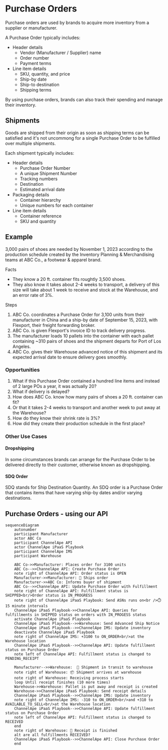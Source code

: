 # Purchase Orders
Purchase orders are used by brands to acquire more inventory from a supplier or manufacturer.

A Purchase Order typically includes:
- Header details
    - Vendor (Manufacturer / Supplier) name
    - Order number
    - Payment terms
- Line item details
    - SKU, quantity, and price
    - Ship-by date
    - Ship-to destination
    - Shipping terms

By using purchase orders, brands can also track their spending and manage their inventory.

## Shipments
Goods are shipped from their origin as soon as shipping terms can be satisfied and it's not uncommong for a single Purchase Order to be fulfilled over multiple shipments.

Each shipment typically includes:
- Header details
    - Purchase Order Number
    - A unique Shipment Number
    - Tracking numbers
    - Destination
    - Estimated arrival date
- Packaging details
    - Container hierarchy
    - Unique numbers for each container
- Line item details
    - Container reference
    - SKU and quantity

## Example
3,000 pairs of shoes are needed by November 1, 2023 according to the production schedule created by the Inventory Planning & Merchandising teams at ABC Co., a footwear & apparel brand.

Facts

- They know a 20 ft. container fits roughtly 3,500 shoes.
- They also know it takes about 2-4 weeks to transport, a delivery of this size will take about 1 week to receive and stock at the Warehouse, and an error rate of 3%.

Steps

1. ABC Co. coordinates a Purchase Order for 3,100 units from their manufacturer in China and a ship-by date of September 15, 2023, with Flexport, their freight forwarding broker.
1. ABC Co. is given Flexport's invoice ID to track delivery progress.
1. The manufacturer loads 10 pallets into the container with each pallet containing ~310 pairs of shoes and the shipment departs for Port of Los Angeles.
1. ABC Co. gives their Warehouse advanced notice of this shipment and its expected arrival date to ensure delivery goes smoothly.

### Opportunities
1. What if this Purchase Order contained a hundred line items and instead of 2 large POs a year, it was actually 20?
1. What if delivery is delayed?
1. How does ABC Co. know how many pairs of shoes a 20 ft. container can fit?
1. Or that it takes 2-4 weeks to transport and another week to put away at the Warehouse?
1. How do they know their shrink rate is 3%?
1. How did they create their production schedule in the first place?

### Other Use Cases
#### Dropshipping
In some circumstances brands can arrange for the Purchase Order to be delivered directly to their customer, otherwise known as dropshipping.
#### SDQ Order
SDQ stands for Ship Destination Quantity.  An SDQ order is a Purchase Order that contains items that have varying ship-by dates and/or varying destinations.

## Purchase Orders - using our API

```mermaid
sequenceDiagram
    autonumber
    participant Manufacturer
    actor ABC Co
    participant ChannelApe API
    actor ChannelApe iPaaS Playbook
    participant ChannelApe IMS
    participant Warehouse

    ABC Co->>Manufacturer: Places order for 3100 units
    ABC Co-->>ChannelApe API: Create Purchase Order
    note right of ChannelApe API: Order status is OPEN
    Manufacturer->>Manufacturer: 🚢 Ships order
    Manufacturer->>ABC Co: Informs buyer of shipment
    ABC Co-->>ChannelApe API: Update Purchase Order with Fulfillment
    note right of ChannelApe API: Fulfillment status is SHIPPED<br/>Order status is IN_PROGRESS
    note right of ChannelApe iPaaS Playbook: Send ASNs runs on<br />⏱️ 15 minute intervals
    ChannelApe iPaaS Playbook->>ChannelApe API: Queries for fulfillments in SHIPPED status on orders with IN_PROGESS status
    activate ChannelApe iPaaS Playbook
    ChannelApe iPaaS Playbook-->>Warehouse: Send Advanced Ship Notice
    ChannelApe iPaaS Playbook-->>ChannelApe IMS: Update inventory
    deactivate ChannelApe iPaaS Playbook
    note right of ChannelApe IMS: +3100 to ON_ORDER<br/>at the Warehouse location
    ChannelApe iPaaS Playbook-->>ChannelApe API: Update fulfillment status on Purchase Order
    note left of ChannelApe API: Fulfillment status is changed to PENDING_RECEIPT
    
    Manufacturer-->>Warehouse:  🚚 Shipment in transit to warehouse
    note right of Warehouse: 📦 Shipment arrives at warehouse
    note right of Warehouse: Receiving process starts
    loop Until receipt finishes (10 more times)
    Warehouse->>Warehouse: Pallet is put away and receipt is created
    Warehouse->>ChannelApe iPaaS Playbook: Send receipt details
    ChannelApe iPaaS Playbook-->>ChannelApe IMS: Update inventory
    note right of ChannelApe IMS: -310 to ON_ORDER<br/>and +310 to AVAILABLE_TO_SELL<br/>at the Warehouse location
    ChannelApe iPaaS Playbook-->>ChannelApe API: Update fulfillment status on Purchase Order
    note left of ChannelApe API: Fulfillment status is changed to RECEIVED
    end
    note right of Warehouse: 🏁 Receipt is finished
    alt are all fulfillments RECEIVED?
    ChannelApe iPaaS Playbook-->>ChannelApe API: Close Purchase Order
    end
```